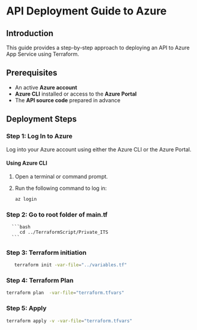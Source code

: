 # API Deployment Guide to Azure

## Introduction
This guide provides a step-by-step approach to deploying an API to Azure App Service using Terraform.
## Prerequisites
- An active **Azure account**
- **Azure CLI** installed or access to the **Azure Portal**
- The **API source code** prepared in advance


## Deployment Steps

### Step 1: Log In to Azure
Log into your Azure account using either the Azure CLI or the Azure Portal.

#### Using Azure CLI
1. Open a terminal or command prompt.
2. Run the following command to log in:
   
   ```bash
   az login
   ```   

### Step 2:  Go to root folder of main.tf

      ```bash
         cd ../TerraformScript/Private_ITS
      ```
### Step 3:  Terraform initiation

   ```bash
      terraform init -var-file="../variables.tf"
   ```

### Step 4: Terraform Plan

   ```bash
   terraform plan  -var-file="terraform.tfvars"
   ```
### Step 5: Apply

   ```bash
   terraform apply -v -var-file="terraform.tfvars"
   ```
